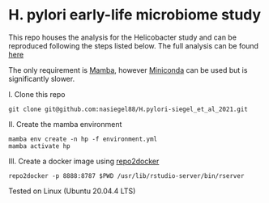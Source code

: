 # H. pylori early-life microbiome study

This repo houses the analysis for the Helicobacter study and can be reproduced following the steps listed below. The full analysis can be found [here](https://htmlpreview.github.io/?https://raw.githubusercontent.com/nasiegel88/H.pylori-siegel_et_al_2022/master/docs/analysis.html?token=GHSAT0AAAAAABVL66YT2TDE4ZFOXLSFTDXEYU7QL3A)

The only requirement is [Mamba](https://github.com/mamba-org/mamba), however [Miniconda](https://docs.conda.io/en/latest/miniconda.html) can be used but is significantly slower.

I. Clone this repo

    git clone git@github.com:nasiegel88/H.pylori-siegel_et_al_2021.git

II\. Create the mamba environment

    mamba env create -n hp -f environment.yml
    mamba activate hp

III\. Create a docker image using [repo2docker](https://repo2docker.readthedocs.io/en/latest/index.html)

    repo2docker -p 8888:8787 $PWD /usr/lib/rstudio-server/bin/rserver

Tested on Linux (Ubuntu 20.04.4 LTS)
